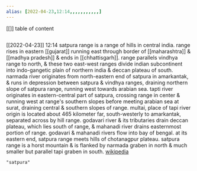 ```yaml
---
alias: [2022-04-23,12:14,,,,,,,,,,,]
---
```

[[]]
table of content
```toc
```

[[2022-04-23]] 12:14
satpura range is a range of hills in central india. range rises in eastern [[gujarat]] running east through border of [[maharashtra]] & [[madhya pradesh]] & ends in [[chhattisgarh]]. range parallels vindhya range to north, & these two east-west ranges divide indian subcontinent into indo-gangetic plain of northern india & deccan plateau of south. narmada river originates from north-eastern end of satpura in amarkantak, & runs in depression between satpura & vindhya ranges, draining northern slope of satpura range, running west towards arabian sea. tapti river originates in eastern-central part of satpura, crossing range in center & running west at range's southern slopes before meeting arabian sea at surat, draining central & southern slopes of range. multai, place of tapi river origin is located about 465 kilometer far, south-westerly to amarkantak, separated across by hill range. godavari river & its tributaries drain deccan plateau, which lies south of range, & mahanadi river drains easternmost portion of range. godavari & mahanadi rivers flow into bay of bengal. at its eastern end, satpura range meets hills of chotanagpur plateau. satpura range is a horst mountain & is flanked by narmada graben in north & much smaller but parallel tapi graben in south.
[wikipedia](https://en.wikipedia.org/wiki/satpura%20range)
```query
"satpura"
```